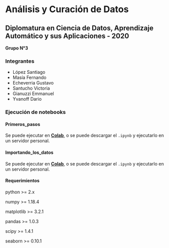 # Análisis y Curación de Datos

## Diplomatura en Ciencia de Datos, Aprendizaje Automático y sus Aplicaciones - 2020

**Grupo N°3**

### Integrantes
- López Santiago
- Masía Fernando
- Echeverria Gustavo
- Santucho Victoria
- Gianuzzi Emmanuel
- Yvanoff Dario

### Ejecución de notebooks

#### Primeros_pasos
  Se puede ejecutar en [**Colab**](https://colab.research.google.com/github/dyvanoff/Diplo2020Grupo3/blob/master/AnalisisyCuracion/Grupo3_Importando_los_datos.ipynb), o se puede descargar el `.ipynb` y ejecutarlo en un servidor personal.

#### Importando_los_datos
  Se puede ejecutar en [**Colab**](https://colab.research.google.com/github/dyvanoff/Diplo2020Grupo3/blob/master/AnalisisyCuracion/Grupo3_Primeros_pasos.ipynb), o se puede descargar el `.ipynb` y ejecutarlo en un servidor personal.

#### **Requerimientos**

python     >= 2.x

numpy      >= 1.18.4

matplotlib >= 3.2.1

pandas     >= 1.0.3

scipy      >= 1.4.1

seaborn    >= 0.10.1
